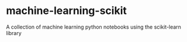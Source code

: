 # machine-learning-scikit
A collection of machine learning python notebooks using the scikit-learn library
